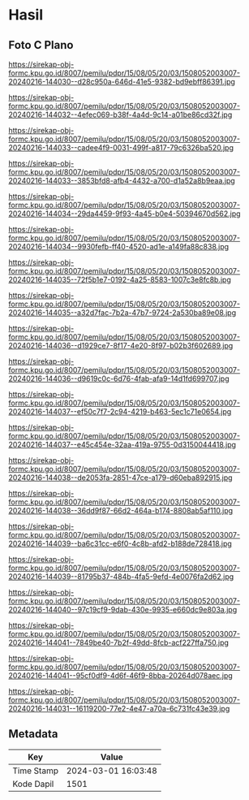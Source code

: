 # Hasil

## Foto C Plano

https://sirekap-obj-formc.kpu.go.id/8007/pemilu/pdpr/15/08/05/20/03/1508052003007-20240216-144030--d28c950a-646d-41e5-9382-bd9ebff86391.jpg

https://sirekap-obj-formc.kpu.go.id/8007/pemilu/pdpr/15/08/05/20/03/1508052003007-20240216-144032--4efec069-b38f-4a4d-9c14-a01be86cd32f.jpg

https://sirekap-obj-formc.kpu.go.id/8007/pemilu/pdpr/15/08/05/20/03/1508052003007-20240216-144033--cadee4f9-0031-499f-a817-79c6326ba520.jpg

https://sirekap-obj-formc.kpu.go.id/8007/pemilu/pdpr/15/08/05/20/03/1508052003007-20240216-144033--3853bfd8-afb4-4432-a700-d1a52a8b9eaa.jpg

https://sirekap-obj-formc.kpu.go.id/8007/pemilu/pdpr/15/08/05/20/03/1508052003007-20240216-144034--29da4459-9f93-4a45-b0e4-50394670d562.jpg

https://sirekap-obj-formc.kpu.go.id/8007/pemilu/pdpr/15/08/05/20/03/1508052003007-20240216-144034--9930fefb-ff40-4520-ad1e-a149fa88c838.jpg

https://sirekap-obj-formc.kpu.go.id/8007/pemilu/pdpr/15/08/05/20/03/1508052003007-20240216-144035--72f5b1e7-0192-4a25-8583-1007c3e8fc8b.jpg

https://sirekap-obj-formc.kpu.go.id/8007/pemilu/pdpr/15/08/05/20/03/1508052003007-20240216-144035--a32d7fac-7b2a-47b7-9724-2a530ba89e08.jpg

https://sirekap-obj-formc.kpu.go.id/8007/pemilu/pdpr/15/08/05/20/03/1508052003007-20240216-144036--d1929ce7-8f17-4e20-8f97-b02b3f602689.jpg

https://sirekap-obj-formc.kpu.go.id/8007/pemilu/pdpr/15/08/05/20/03/1508052003007-20240216-144036--d9619c0c-6d76-4fab-afa9-14d1fd699707.jpg

https://sirekap-obj-formc.kpu.go.id/8007/pemilu/pdpr/15/08/05/20/03/1508052003007-20240216-144037--ef50c7f7-2c94-4219-b463-5ec1c71e0654.jpg

https://sirekap-obj-formc.kpu.go.id/8007/pemilu/pdpr/15/08/05/20/03/1508052003007-20240216-144037--e45c454e-32aa-419a-9755-0d3150044418.jpg

https://sirekap-obj-formc.kpu.go.id/8007/pemilu/pdpr/15/08/05/20/03/1508052003007-20240216-144038--de2053fa-2851-47ce-a179-d60eba892915.jpg

https://sirekap-obj-formc.kpu.go.id/8007/pemilu/pdpr/15/08/05/20/03/1508052003007-20240216-144038--36dd9f87-66d2-464a-b174-8808ab5af110.jpg

https://sirekap-obj-formc.kpu.go.id/8007/pemilu/pdpr/15/08/05/20/03/1508052003007-20240216-144039--ba6c31cc-e6f0-4c8b-afd2-b188de728418.jpg

https://sirekap-obj-formc.kpu.go.id/8007/pemilu/pdpr/15/08/05/20/03/1508052003007-20240216-144039--81795b37-484b-4fa5-9efd-4e0076fa2d62.jpg

https://sirekap-obj-formc.kpu.go.id/8007/pemilu/pdpr/15/08/05/20/03/1508052003007-20240216-144040--97c19cf9-9dab-430e-9935-e660dc9e803a.jpg

https://sirekap-obj-formc.kpu.go.id/8007/pemilu/pdpr/15/08/05/20/03/1508052003007-20240216-144041--7849be40-7b2f-49dd-8fcb-acf227ffa750.jpg

https://sirekap-obj-formc.kpu.go.id/8007/pemilu/pdpr/15/08/05/20/03/1508052003007-20240216-144041--95cf0df9-4d6f-46f9-8bba-20264d078aec.jpg

https://sirekap-obj-formc.kpu.go.id/8007/pemilu/pdpr/15/08/05/20/03/1508052003007-20240216-144031--16119200-77e2-4e47-a70a-6c731fc43e39.jpg


## Metadata

| Key        | Value               |
| ---------- | ------------------- |
| Time Stamp | 2024-03-01 16:03:48 |
| Kode Dapil | 1501                |



